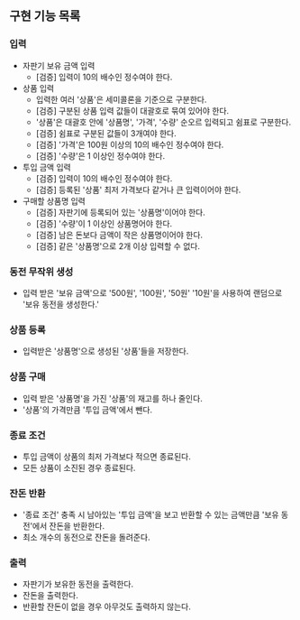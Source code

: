 ## 구현 기능 목록

### 입력
- 자판기 보유 금액 입력
  - [검증] 입력이 10의 배수인 정수여야 한다.
- 상품 입력
  - 입력한 여러 '상품'은 세미콜론을 기준으로 구분한다.
  - [검증] 구분된 상품 입력 값들이 대괄호로 묶여 있어야 한다.
  - '상품'은 대괄호 안에 '상품명', '가격', '수량' 순오르 입력되고 쉼표로 구분한다.
  - [검증] 쉼표로 구분된 값들이 3개여야 한다.
  - [검증] '가격'은 100원 이상의 10의 배수인 정수여야 한다.
  - [검증] '수량'은 1 이상인 정수여야 한다.
- 투입 금액 입력
  - [검증] 입력이 10의 배수인 정수여야 한다.
  - [검증] 등록된 '상품' 최저 가격보다 같거나 큰 입력이어야 한다.
- 구매할 상품명 입력
  - [검증] 자판기에 등록되어 있는 '상품명'이어야 한다.
  - [검증] '수량'이 1 이상인 상품명어야 한다.
  - [검증] 남은 돈보다 금액이 작은 상품명이어야 한다.
  - [검증] 같은 '상품명'으로 2개 이상 입력할 수 없다.
### 동전 무작위 생성
- 입력 받은 '보유 금액'으로 '500원', '100원', '50원' '10원'을 사용하여 랜덤으로 '보유 동전을 생성한다.'
### 상품 등록
- 입력받은 '상품명'으로 생성된 '상품'들을 저장한다.
### 상품 구매
- 입력 받은 '상품명'을 가진 '상품'의 재고를 하나 줄인다.
- '상품'의 가격만큼 '투입 금액'에서 뺀다.
### 종료 조건
- 투입 금액이 상품의 최저 가격보다 적으면 종료된다.
- 모든 상품이 소진된 경우 종료된다.
### 잔돈 반환
- '종료 조건' 충족 시 남아있는 '투입 금액'을 보고 반환할 수 있는 금액만큼 '보유 동전'에서 잔돈을 반환한다.
- 최소 개수의 동전으로 잔돈을 돌려준다.
### 출력
- 자판기가 보유한 동전을 출력한다.
- 잔돈을 출력한다.
- 반환할 잔돈이 없을 경우 아무것도 출력하지 않는다.